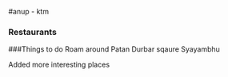 #anup - ktm

### Restaurants

###Things to do
Roam around
Patan
Durbar sqaure
Syayambhu

Added more interesting places
